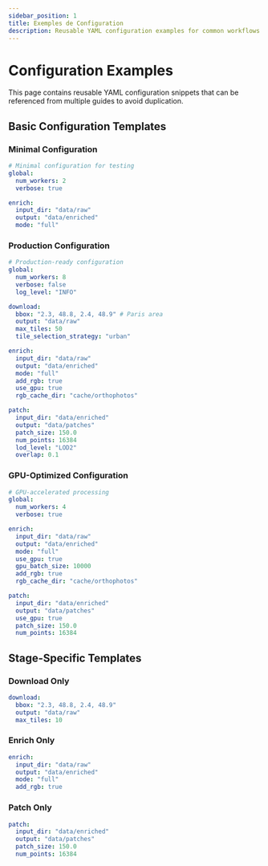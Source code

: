 ```yaml
---
sidebar_position: 1
title: Exemples de Configuration
description: Reusable YAML configuration examples for common workflows
---
```


<!-- 🇫🇷 TRADUCTION FRANÇAISE REQUISE -->
<!-- Ce fichier est un modèle qui nécessite une traduction manuelle. -->
<!-- Veuillez traduire le contenu ci-dessous en conservant : -->
<!-- - Le frontmatter (métadonnées en haut) -->
<!-- - Les blocs de code (traduire uniquement les commentaires) -->
<!-- - Les liens et chemins de fichiers -->
<!-- - La structure Markdown -->



# Configuration Examples

This page contains reusable YAML configuration snippets that can be referenced from multiple guides to avoid duplication.

## Basic Configuration Templates

### Minimal Configuration

```yaml title="config/minimal.yaml"
# Minimal configuration for testing
global:
  num_workers: 2
  verbose: true

enrich:
  input_dir: "data/raw"
  output: "data/enriched"
  mode: "full"
```

### Production Configuration

```yaml title="config/production.yaml"
# Production-ready configuration
global:
  num_workers: 8
  verbose: false
  log_level: "INFO"

download:
  bbox: "2.3, 48.8, 2.4, 48.9" # Paris area
  output: "data/raw"
  max_tiles: 50
  tile_selection_strategy: "urban"

enrich:
  input_dir: "data/raw"
  output: "data/enriched"
  mode: "full"
  add_rgb: true
  use_gpu: true
  rgb_cache_dir: "cache/orthophotos"

patch:
  input_dir: "data/enriched"
  output: "data/patches"
  patch_size: 150.0
  num_points: 16384
  lod_level: "LOD2"
  overlap: 0.1
```

### GPU-Optimized Configuration

```yaml title="config/gpu-optimized.yaml"
# GPU-accelerated processing
global:
  num_workers: 4
  verbose: true

enrich:
  input_dir: "data/raw"
  output: "data/enriched"
  mode: "full"
  use_gpu: true
  gpu_batch_size: 10000
  add_rgb: true
  rgb_cache_dir: "cache/orthophotos"

patch:
  input_dir: "data/enriched"
  output: "data/patches"
  use_gpu: true
  patch_size: 150.0
  num_points: 16384
```

## Stage-Specific Templates

### Download Only

```yaml title="config/download-only.yaml"
download:
  bbox: "2.3, 48.8, 2.4, 48.9"
  output: "data/raw"
  max_tiles: 10
```

### Enrich Only

```yaml title="config/enrich-only.yaml"
enrich:
  input_dir: "data/raw"
  output: "data/enriched"
  mode: "full"
  add_rgb: true
```

### Patch Only

```yaml title="config/patch-only.yaml"
patch:
  input_dir: "data/enriched"
  output: "data/patches"
  patch_size: 150.0
  num_points: 16384
```
